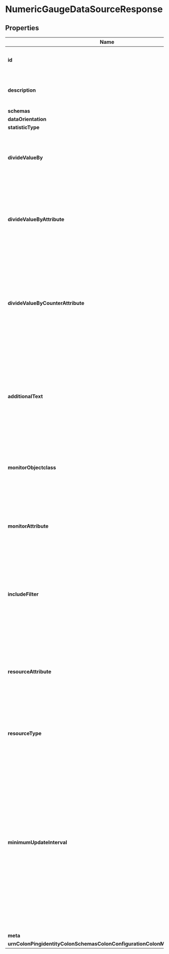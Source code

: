 

# NumericGaugeDataSourceResponse


## Properties

| Name | Type | Description | Notes |
|------------ | ------------- | ------------- | -------------|
|**id** | **String** | Name of the Gauge Data Source |  |
|**description** | **String** | A description for this Gauge Data Source |  [optional] |
|**schemas** | **List&lt;EnumnumericGaugeDataSourceSchemaUrn&gt;** |  |  |
|**dataOrientation** | **EnumgaugeDataSourceDataOrientationProp** |  |  [optional] |
|**statisticType** | **EnumgaugeDataSourceStatisticTypeProp** |  |  |
|**divideValueBy** | **Double** | An optional floating point value that can be used to scale the resulting value. |  [optional] |
|**divideValueByAttribute** | **String** | An optional property that can scale the resulting value by another attribute in the monitored entry. |  [optional] |
|**divideValueByCounterAttribute** | **String** | An optional property that can scale the resulting value by another attribute whose value represents a counter in the monitored entry. |  [optional] |
|**additionalText** | **String** | Additional information about the source of this data that is added to alerts sent as a result of gauges that use this Gauge Data Source. |  [optional] |
|**monitorObjectclass** | **String** | The object class name of the monitor entries to examine for generating gauge data. |  |
|**monitorAttribute** | **String** | Specifies the attribute on the monitor entries from which to derive the current gauge value. |  |
|**includeFilter** | **String** | An optional LDAP filter that can be used restrict which monitor entries are used to compute output. |  [optional] |
|**resourceAttribute** | **String** | Specifies the attribute whose value is used to identify the specific resource being monitored (e.g. device name). |  [optional] |
|**resourceType** | **String** | A string indicating the type of resource being monitored. |  [optional] |
|**minimumUpdateInterval** | **String** | The minimum frequency with which gauges using this Gauge Data Source can be configured for update. In order to prevent undesirable side effects, some Gauge Data Sources may use this property to impose a higher bound on the update frequency of gauges. |  [optional] |
|**meta** | [**MetaMeta**](MetaMeta.md) |  |  [optional] |
|**urnColonPingidentityColonSchemasColonConfigurationColonMessagesColon20** | [**MetaUrnPingidentitySchemasConfigurationMessages20**](MetaUrnPingidentitySchemasConfigurationMessages20.md) |  |  [optional] |



